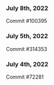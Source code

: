 ### July 8th, 2022

Commit #100395

### July 5th, 2022

Commit #314353


### July 4th, 2022

Commit #72281
